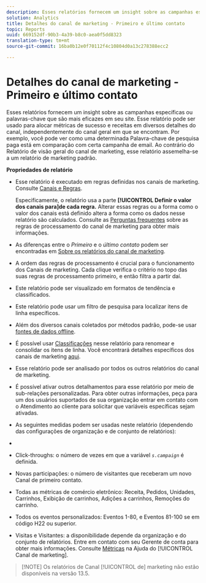 ```yaml
---
description: Esses relatórios fornecem um insight sobre as campanhas específicas ou palavras-chave que são mais eficazes em seu site. Esse relatório pode ser usado para alocar métricas de sucesso e receitas em diversos detalhes do canal, independentemente do canal geral em que se encontram. Por exemplo, você pode ver como uma determinada Palavra-chave de pesquisa paga está em comparação com certa campanha de email. Ao contrário do Relatório de visão geral do canal de marketing, esse relatório assemelha-se a um relatório de marketing padrão.
solution: Analytics
title: Detalhes do canal de marketing - Primeiro e último contato
topic: Reports
uuid: 669152df-90b3-4a39-b8c0-aea0f5dd8323
translation-type: tm+mt
source-git-commit: 16ba0b12e0f70112f4c10804d0a13c278388ecc2

---
```



# Detalhes do canal de marketing - Primeiro e último contato

Esses relatórios fornecem um insight sobre as campanhas específicas ou palavras-chave que são mais eficazes em seu site. Esse relatório pode ser usado para alocar métricas de sucesso e receitas em diversos detalhes do canal, independentemente do canal geral em que se encontram. Por exemplo, você pode ver como uma determinada Palavra-chave de pesquisa paga está em comparação com certa campanha de email. Ao contrário do Relatório de visão geral do canal de marketing, esse relatório assemelha-se a um relatório de marketing padrão.

**Propriedades de relatório**

* Esse relatório é executado em regras definidas nos canais de marketing. Consulte [Canais e Regras](https://marketing.adobe.com/resources/help/en_US/mchannel/c_channels_rules.html).

   Especificamente, o relatório usa a parte **[!UICONTROL Definir o valor dos canais para]de cada regra.** Alterar essas regras ou a forma como o valor dos canais está definido altera a forma como os dados nesse relatório são calculados. Consulte as [Perguntas frequentes](https://marketing.adobe.com/resources/help/en_US/mchannel/c_faq.html) sobre as regras de processamento do canal de marketing para obter mais informações.

* As diferenças entre o *Primeiro* e o *último contato* podem ser encontradas em [Sobre os relatórios do canal de marketing](https://marketing.adobe.com/resources/help/en_US/mchannel/c_overview.html).

* A ordem das regras de processamento é crucial para o funcionamento dos Canais de marketing. Cada clique verifica o critério no topo das suas regras de processamento primeiro, e então filtra a partir daí.
* Este relatório pode ser visualizado em formatos de tendência e classificados.
* Este relatório pode usar um filtro de pesquisa para localizar itens de linha específicos.
* Além dos diversos canais coletados por métodos padrão, pode-se usar [fontes de dados offline](https://marketing.adobe.com/resources/help/en_US/mchannel/c_overview_online_offline.html).
* É possível usar [Classificações](https://marketing.adobe.com/resources/help/en_US/reference/classifications.html) nesse relatório para renomear e consolidar os itens de linha. Você encontrará detalhes específicos dos canais de marketing [aqui](https://marketing.adobe.com/resources/help/en_US/mchannel/t_classifications.html).

* Esse relatório pode ser analisado por todos os outros relatórios do canal de marketing.
* É possível ativar outros detalhamentos para esse relatório por meio de sub-relações personalizadas. Para obter outras informações, peça para um dos usuários suportados de sua organização entrar em contato com o Atendimento ao cliente para solicitar que variáveis específicas sejam ativadas.
* As seguintes medidas podem ser usadas neste relatório (dependendo das configurações de organização e de conjunto de relatórios):
* 

   * Click-throughs: o número de vezes em que a variável *`s.campaign`* é definida.
   * Novas participações: o número de visitantes que receberam um novo Canal de primeiro contato.
   * Todas as métricas de comércio eletrônico: Receita, Pedidos, Unidades, Carrinhos, Exibição de carrinhos, Adições a carrinhos, Remoções do carrinho.
   * Todos os eventos personalizados: Eventos 1-80, e Eventos 81-100 se em código H22 ou superior.
   * Visitas e Visitantes: a disponibilidade depende da organização e do conjunto de relatórios. Entre em contato com seu Gerente de conta para obter mais informações.
   Consulte [Métricas](https://marketing.adobe.com/resources/help/en_US/mchannel/c_overview_metrics.html) na Ajuda do [!UICONTROL Canal de marketing].

> [!NOTE] Os relatórios de Canal [!UICONTROL de] marketing não estão disponíveis na versão 13.5.

